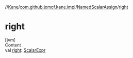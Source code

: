 //[Kane](../../index.md)/[com.github.jomof.kane.impl](../index.md)/[NamedScalarAssign](index.md)/[right](right.md)



# right  
[jvm]  
Content  
val [right](right.md): [ScalarExpr](../../com.github.jomof.kane/-scalar-expr/index.md)  



